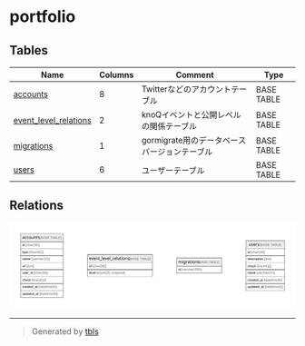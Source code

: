 # portfolio

## Tables

| Name | Columns | Comment | Type |
| ---- | ------- | ------- | ---- |
| [accounts](accounts.md) | 8 | Twitterなどのアカウントテーブル | BASE TABLE |
| [event_level_relations](event_level_relations.md) | 2 | knoQイベントと公開レベルの関係テーブル | BASE TABLE |
| [migrations](migrations.md) | 1 | gormigrate用のデータベースバージョンテーブル | BASE TABLE |
| [users](users.md) | 6 | ユーザーテーブル | BASE TABLE |

## Relations

![er](schema.svg)

---

> Generated by [tbls](https://github.com/k1LoW/tbls)
